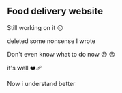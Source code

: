 ## Food delivery website 

Still working on it 😔 

deleted some nonsense I wrote 

Don't even know what to do now 😞 😞 

it's well ❤️‍🩹 

Now i understand better 
